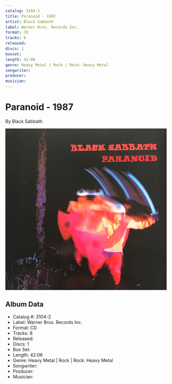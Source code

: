 ```yaml
---
catalog: 3104-2
title: Paranoid - 1987
artist: Black Sabbath
label: Warner Bros. Records Inc.
format: CD
tracks: 8
released: 
discs: 1
boxset: 
length: 42:06
genre: Heavy Metal | Rock | Rock: Heavy Metal
songwriter: 
producer: 
musician: 
---
```


# Paranoid - 1987

By Black Sabbath

![](../../assets/cdcovers/Black_Sabbath-Paranoid.png)

## Album Data

- Catalog #: 3104-2
- Label: Warner Bros. Records Inc.
- Format: CD
- Tracks: 8
- Released: 
- Discs: 1
- Box Set: 
- Length: 42:06
- Genre: Heavy Metal | Rock | Rock: Heavy Metal
- Songwriter: 
- Producer: 
- Musician: 

